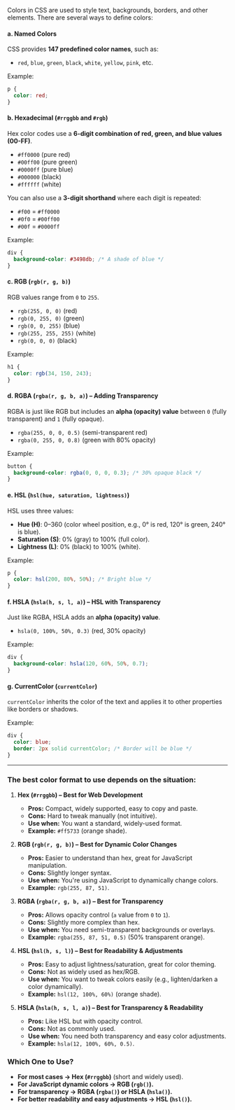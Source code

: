 
Colors in CSS are used to style text, backgrounds, borders, and other elements. There are several ways to define colors:

#### **a. Named Colors**

CSS provides **147 predefined color names**, such as:

- `red`, `blue`, `green`, `black`, `white`, `yellow`, `pink`, etc.

Example:

```css
p {
  color: red;
}
```

#### **b. Hexadecimal (`#rrggbb` and `#rgb`)**

Hex color codes use a **6-digit combination of red, green, and blue values (00-FF)**.

- `#ff0000` (pure red)
- `#00ff00` (pure green)
- `#0000ff` (pure blue)
- `#000000` (black)
- `#ffffff` (white)

You can also use a **3-digit shorthand** where each digit is repeated:

- `#f00` = `#ff0000`
- `#0f0` = `#00ff00`
- `#00f` = `#0000ff`

Example:

```css
div {
  background-color: #3498db; /* A shade of blue */
}
```

#### **c. RGB (`rgb(r, g, b)`)**

RGB values range from `0` to `255`.

- `rgb(255, 0, 0)` (red)
- `rgb(0, 255, 0)` (green)
- `rgb(0, 0, 255)` (blue)
- `rgb(255, 255, 255)` (white)
- `rgb(0, 0, 0)` (black)

Example:

```css
h1 {
  color: rgb(34, 150, 243);
}
```

#### **d. RGBA (`rgba(r, g, b, a)`) – Adding Transparency**

RGBA is just like RGB but includes an **alpha (opacity) value** between `0` (fully transparent) and `1` (fully opaque).

- `rgba(255, 0, 0, 0.5)` (semi-transparent red)
- `rgba(0, 255, 0, 0.8)` (green with 80% opacity)

Example:

```css
button {
  background-color: rgba(0, 0, 0, 0.3); /* 30% opaque black */
}
```

#### **e. HSL (`hsl(hue, saturation, lightness)`)**

HSL uses three values:

- **Hue (H)**: 0–360 (color wheel position, e.g., 0° is red, 120° is green, 240° is blue).
- **Saturation (S)**: 0% (gray) to 100% (full color).
- **Lightness (L)**: 0% (black) to 100% (white).

Example:

```css
p {
  color: hsl(200, 80%, 50%); /* Bright blue */
}
```

#### **f. HSLA (`hsla(h, s, l, a)`) – HSL with Transparency**

Just like RGBA, HSLA adds an **alpha (opacity) value**.

- `hsla(0, 100%, 50%, 0.3)` (red, 30% opacity)

Example:

```css
div {
  background-color: hsla(120, 60%, 50%, 0.7);
}
```

#### **g. CurrentColor (`currentColor`)**

`currentColor` inherits the color of the text and applies it to other properties like borders or shadows.

Example:

```css
div {
  color: blue;
  border: 2px solid currentColor; /* Border will be blue */
}
```


___

### The best color format to use depends on the situation:

1. **Hex (`#rrggbb`) – Best for Web Development**
    
    - **Pros:** Compact, widely supported, easy to copy and paste.
    - **Cons:** Hard to tweak manually (not intuitive).
    - **Use when:** You want a standard, widely-used format.
    - **Example:** `#ff5733` (orange shade).

2. **RGB (`rgb(r, g, b)`) – Best for Dynamic Color Changes**
    
    - **Pros:** Easier to understand than hex, great for JavaScript manipulation.
    - **Cons:** Slightly longer syntax.
    - **Use when:** You're using JavaScript to dynamically change colors.
    - **Example:** `rgb(255, 87, 51)`.

3. **RGBA (`rgba(r, g, b, a)`) – Best for Transparency**
    
    - **Pros:** Allows opacity control (`a` value from `0` to `1`).
    - **Cons:** Slightly more complex than hex.
    - **Use when:** You need semi-transparent backgrounds or overlays.
    - **Example:** `rgba(255, 87, 51, 0.5)` (50% transparent orange).

4. **HSL (`hsl(h, s, l)`) – Best for Readability & Adjustments**
    
    - **Pros:** Easy to adjust lightness/saturation, great for color theming.
    - **Cons:** Not as widely used as hex/RGB.
    - **Use when:** You want to tweak colors easily (e.g., lighten/darken a color dynamically).
    - **Example:** `hsl(12, 100%, 60%)` (orange shade).

5. **HSLA (`hsla(h, s, l, a)`) – Best for Transparency & Readability**
    
    - **Pros:** Like HSL but with opacity control.
    - **Cons:** Not as commonly used.
    - **Use when:** You need both transparency and easy color adjustments.
    - **Example:** `hsla(12, 100%, 60%, 0.5)`.

### **Which One to Use?**

- **For most cases → Hex (`#rrggbb`)** (short and widely used).
- **For JavaScript dynamic colors → RGB (`rgb()`).**
- **For transparency → RGBA (`rgba()`) or HSLA (`hsla()`).**
- **For better readability and easy adjustments → HSL (`hsl()`).**

